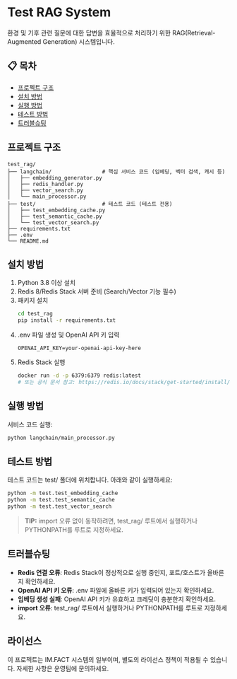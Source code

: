 # Test RAG System

환경 및 기후 관련 질문에 대한 답변을 효율적으로 처리하기 위한 RAG(Retrieval-Augmented Generation) 시스템입니다.

## 📋 목차

- [프로젝트 구조](#프로젝트-구조)
- [설치 방법](#설치-방법)
- [실행 방법](#실행-방법)
- [테스트 방법](#테스트-방법)
- [트러블슈팅](#트러블슈팅)

## 프로젝트 구조

```
test_rag/
├── langchain/                # 핵심 서비스 코드 (임베딩, 벡터 검색, 캐시 등)
│   ├── embedding_generator.py
│   ├── redis_handler.py
│   ├── vector_search.py
│   └── main_processor.py
├── test/                     # 테스트 코드 (테스트 전용)
│   ├── test_embedding_cache.py
│   ├── test_semantic_cache.py
│   └── test_vector_search.py
├── requirements.txt
├── .env
└── README.md
```

## 설치 방법

1. Python 3.8 이상 설치
2. Redis 8/Redis Stack 서버 준비 (Search/Vector 기능 필수)
3. 패키지 설치
   ```bash
   cd test_rag
   pip install -r requirements.txt
   ```
4. .env 파일 생성 및 OpenAI API 키 입력
   ```env
   OPENAI_API_KEY=your-openai-api-key-here
   ```
5. Redis Stack 실행
   ```bash
   docker run -d -p 6379:6379 redis:latest
   # 또는 공식 문서 참고: https://redis.io/docs/stack/get-started/install/
   ```

## 실행 방법

서비스 코드 실행:

```bash
python langchain/main_processor.py
```

## 테스트 방법

테스트 코드는 test/ 폴더에 위치합니다. 아래와 같이 실행하세요:

```bash
python -m test.test_embedding_cache
python -m test.test_semantic_cache
python -m test.test_vector_search
```

> **TIP:** import 오류 없이 동작하려면, test_rag/ 루트에서 실행하거나 PYTHONPATH를 루트로 지정하세요.

## 트러블슈팅

- **Redis 연결 오류**: Redis Stack이 정상적으로 실행 중인지, 포트/호스트가 올바른지 확인하세요.
- **OpenAI API 키 오류**: .env 파일에 올바른 키가 입력되어 있는지 확인하세요.
- **임베딩 생성 실패**: OpenAI API 키가 유효하고 크레딧이 충분한지 확인하세요.
- **import 오류**: test_rag/ 루트에서 실행하거나 PYTHONPATH를 루트로 지정하세요.

## 라이선스

이 프로젝트는 IM.FACT 시스템의 일부이며, 별도의 라이선스 정책이 적용될 수 있습니다. 자세한 사항은 운영팀에 문의하세요.
